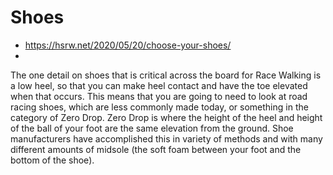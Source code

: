 # Shoes

- https://hsrw.net/2020/05/20/choose-your-shoes/
- 
The one detail on shoes that is critical across the board for Race Walking is a low heel, so that you can make heel contact and have the toe elevated when that occurs. This means that you are going to need to look at road racing shoes, which are less commonly made today, or something in the category of Zero Drop. Zero Drop is where the height of the heel and height of the ball of your foot are the same elevation from the ground. Shoe manufacturers have accomplished this in variety of methods and with many different amounts of midsole (the soft foam between your foot and the bottom of the shoe).